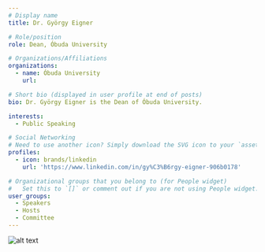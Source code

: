 ```yaml
---
# Display name
title: Dr. György Eigner

# Role/position
role: Dean, Óbuda University

# Organizations/Affiliations
organizations:
  - name: Óbuda University
    url: 

# Short bio (displayed in user profile at end of posts)
bio: Dr. György Eigner is the Dean of Óbuda University.

interests:
  - Public Speaking

# Social Networking
# Need to use another icon? Simply download the SVG icon to your `assets/media/icons/` folder.
profiles:
  - icon: brands/linkedin
    url: 'https://www.linkedin.com/in/gy%C3%B6rgy-eigner-906b0178'

# Organizational groups that you belong to (for People widget)
#   Set this to `[]` or comment out if you are not using People widget.
user_groups:
  - Speakers
  - Hosts
  - Committee
---
```


![alt text](image.png)